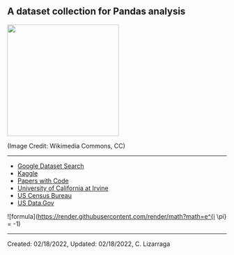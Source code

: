

## A dataset collection for Pandas analysis

<p><img src="https://upload.wikimedia.org/wikipedia/commons/thumb/1/18/Text-csv-text.svg/523px-Text-csv-text.svg.png" width="256")></p>

(Image Credit: Wikimedia Commons, CC)
***


* [Google Dataset Search](https://datasetsearch.research.google.com)
* [Kaggle](https://www.kaggle.com/datasets)
* [Papers with Code](https://paperswithcode.com/datasets)
* [University of California at Irvine](https://archive-beta.ics.uci.edu/ml/datasets)
* [US Census Bureau](https://www.census.gov/data/datasets.html)
* [US Data.Gov](https://www.data.gov)

![formula](https://render.githubusercontent.com/render/math?math=e^{i \pi} = -1)

***

Created: 02/18/2022, Updated: 02/18/2022, C. Lizarraga
